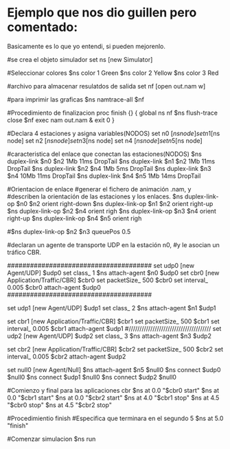 # Ejemplo que nos dio guillen pero comentado:
Basicamente es lo que yo entendi, si pueden mejorenlo.

#se crea el objeto simulador
set ns [new Simulator]

#Seleccionar colores
$ns color 1 Green
$ns color 2 Yellow
$ns color 3 Red


#archivo para almacenar resulatdos de salida
set nf [open out.nam w]

#para imprimir las graficas
$ns namtrace-all $nf

#Procedimiento de finalizacion
proc finish {} {
        global ns nf
        $ns flush-trace
        close $nf
        exec nam out.nam &
        exit 0
}

#Declara 4 estaciones y asigna variables(NODOS)
set n0 [$ns node]
set n1 [$ns node]
set n2 [$ns node]
set n3 [$ns node]
set n4 [$ns node]
set n5 [$ns node]

#caracteristica del enlace que conectan las estaciones(NODOS)
$ns duplex-link $n0 $n2 1Mb 11ms DropTail
$ns duplex-link $n1 $n2 1Mb 11ms DropTail
$ns duplex-link $n2 $n4 1Mb 5ms DropTail
$ns duplex-link $n3 $n4 10Mb 11ms DropTail
$ns duplex-link $n4 $n5 1Mb 14ms DropTail

#Orientacion de enlace
#generar el fichero de animación .nam, y
#describen la orientación de las estaciones y los enlaces.
$ns duplex-link-op $n0 $n2 orient right-down
$ns duplex-link-op $n1 $n2 orient right-up
$ns duplex-link-op $n2 $n4 orient righ
$ns duplex-link-op $n3 $n4 orient right-up
$ns duplex-link-op $n4 $n5 orient righ

#$ns duplex-link-op $n2 $n3 queuePos 0.5

#declaran un agente de transporte UDP en la estación n0,
#y le asocian un tráfico CBR.

######################################
set udp0 [new Agent/UDP]
$udp0 set class_ 1
$ns attach-agent $n0 $udp0
set cbr0 [new Application/Traffic/CBR]
$cbr0 set packetSize_ 500
$cbr0 set interval_ 0.005
$cbr0 attach-agent $udp0
######################################

set udp1 [new Agent/UDP]
$udp1 set class_ 2
$ns attach-agent $n1 $udp1


set cbr1 [new Application/Traffic/CBR]
$cbr1 set packetSize_ 500
$cbr1 set interval_ 0.005
$cbr1 attach-agent $udp1
#//////////////////////////////////////
set udp2 [new Agent/UDP]
$udp2 set class_ 3
$ns attach-agent $n3 $udp2


set cbr2 [new Application/Traffic/CBR]
$cbr2 set packetSize_ 500
$cbr2 set interval_ 0.005
$cbr2 attach-agent $udp2

set null0 [new Agent/Null]
$ns attach-agent $n5 $null0
$ns connect $udp0 $null0
$ns connect $udp1 $null0
$ns connect $udp2 $null0



#Comienzo y final para las aplicaciones cbr
$ns at 0.0 "$cbr0 start"
$ns at 0.0 "$cbr1 start"
$ns at 0.0 "$cbr2 start"
$ns at 4.0 "$cbr1 stop"
$ns at 4.5 "$cbr0 stop"
$ns at 4.5 "$cbr2 stop"

#Procedimientio finish
#Especifica que terminara en el segundo 5
$ns at 5.0 "finish"

#Comenzar simulacion
$ns run

